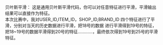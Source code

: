 贝叶斯平滑：
	这是通用贝叶斯平滑代码，你可以对任意特征进行平滑，平滑输出结果可以直接作为特征。	
	本次比赛中，我对USER_ID,ITEM_ID，SHOP_ID,BRAND_ID 四个特征进行了平滑，分别对当天的历史数据进行平滑，把18号的数据
	进行平滑得到19号的特征，把18~19号的数据平滑得到20号的特征…………，最终依次得到19号到25号的平滑特征。

	